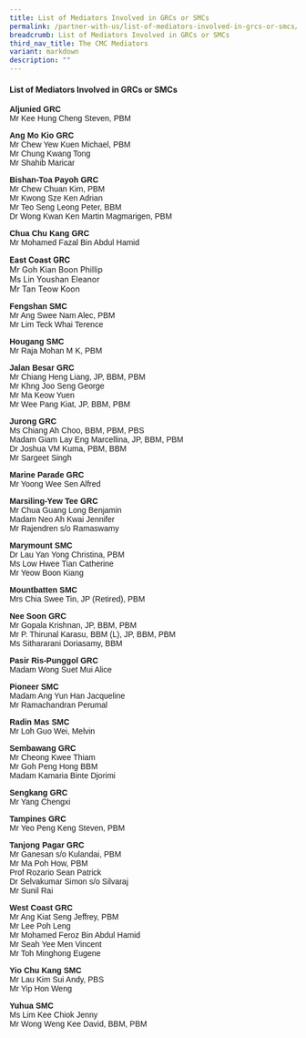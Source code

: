 ```yaml
---
title: List of Mediators Involved in GRCs or SMCs
permalink: /partner-with-us/list-of-mediators-involved-in-grcs-or-smcs/
breadcrumb: List of Mediators Involved in GRCs or SMCs
third_nav_title: The CMC Mediators
variant: markdown
description: ""
---
```

<h4>List of Mediators Involved in GRCs or SMCs</h4>
<p style="font-family:arial;"><strong>Aljunied GRC</strong>
<br>Mr Kee Hung Cheng Steven, PBM
<br>
</p>
<p style="font-family:arial;"><strong>Ang Mo Kio GRC</strong>
<br>Mr Chew Yew Kuen Michael, PBM
<br>Mr Chung Kwang Tong
<br>Mr Shahib Maricar
<br>
</p>
<p style="font-family:arial;"><strong>Bishan-Toa Payoh GRC</strong>
<br>Mr Chew Chuan Kim, PBM
<br>Mr Kwong Sze Ken Adrian	
<br>Mr Teo Seng Leong Peter, BBM
<br>Dr Wong Kwan Ken Martin Magmarigen, PBM
<br>
</p>
<p style="font-family:arial;"><strong>Chua Chu Kang GRC</strong>
<br>Mr Mohamed Fazal Bin Abdul Hamid
</p>

<p><strong>East Coast GRC</strong>
<br>Mr Goh Kian Boon Phillip
<br>Ms Lin Youshan Eleanor
<br>Mr Tan Teow Koon
</p>

<p style="font-family:arial;"><strong>Fengshan SMC</strong>
<br>Mr Ang Swee Nam Alec, PBM
<br>Mr Lim Teck Whai Terence
</p>

<p style="font-family:arial;"><strong>Hougang SMC</strong>
<br>Mr Raja Mohan M K, PBM
<br>
</p>

<p style="font-family:arial;"><strong>Jalan Besar GRC</strong>
<br>Mr Chiang Heng Liang, JP, BBM, PBM
<br>Mr Khng Joo Seng George
<br>Mr Ma Keow Yuen
<br>Mr Wee Pang Kiat, JP, BBM, PBM
</p>

<p style="font-family:arial;"><strong>Jurong GRC</strong>
<br>Ms Chiang Ah Choo, BBM, PBM, PBS
<br>Madam Giam Lay Eng Marcellina, JP, BBM, PBM
<br>Dr Joshua VM Kuma, PBM, BBM
<br>Mr Sargeet Singh
</p>

<p style="font-family:arial;"><strong>Marine Parade GRC</strong>
<br>Mr Yoong Wee Sen Alfred
</p>

<p style="font-family:arial;"><strong>Marsiling-Yew Tee GRC</strong>
<br>Mr Chua Guang Long Benjamin
<br>Madam Neo Ah Kwai Jennifer
<br>Mr Rajendren s/o Ramaswamy
</p>


<p style="font-family:arial;"><strong>Marymount SMC</strong>
<br>Dr Lau Yan Yong Christina, PBM
<br>Ms Low Hwee Tian Catherine
<br>Mr Yeow Boon Kiang
</p>


<p style="font-family:arial;"><strong>Mountbatten SMC</strong>
<br>Mrs Chia Swee Tin, JP (Retired), PBM
</p>


<p style="font-family:arial;"><strong>Nee Soon GRC</strong>
<br>Mr Gopala Krishnan, JP, BBM, PBM
<br>Mr P. Thirunal Karasu, BBM (L), JP, BBM, PBM
<br>Ms Sithararani Doriasamy, BBM
</p>


<p style="font-family:arial;"><strong>Pasir Ris-Punggol GRC</strong>
<br>Madam Wong Suet Mui Alice
</p>


<p style="font-family:arial;"><strong>Pioneer SMC</strong>
<br>Madam Ang Yun Han Jacqueline
<br>Mr Ramachandran Perumal
</p>


<p style="font-family:arial;"><strong>Radin Mas SMC</strong>
<br>Mr Loh Guo Wei, Melvin
</p>


<p style="font-family:arial;"><strong>Sembawang GRC</strong>
<br>Mr Cheong Kwee Thiam
<br>Mr Goh Peng Hong BBM
<br>Madam Kamaria Binte Djorimi
</p>


<p style="font-family:arial;"><strong>Sengkang GRC</strong>
<br>Mr Yang Chengxi
</p>


<p style="font-family:arial;"><strong>Tampines GRC</strong>
<br>Mr Yeo Peng Keng Steven, PBM
</p>

<p style="font-family:arial;"><strong>Tanjong Pagar GRC</strong>
<br>Mr Ganesan s/o Kulandai, PBM
<br>Mr Ma Poh How, PBM
<br>Prof Rozario Sean Patrick
<br>Dr Selvakumar Simon s/o Silvaraj
<br>Mr Sunil Rai
</p>


<p style="font-family:arial;"><strong>West Coast GRC</strong>
<br>Mr Ang Kiat Seng Jeffrey, PBM
<br>Mr Lee Poh Leng
<br>Mr Mohamed Feroz Bin Abdul Hamid
<br>Mr Seah Yee Men Vincent
<br>Mr Toh Minghong Eugene
</p>


<p style="font-family:arial;"><strong>Yio Chu Kang SMC</strong>
<br>Mr Lau Kim Sui Andy, PBS
<br>Mr Yip Hon Weng
</p>


<p style="font-family:arial;"><strong>Yuhua SMC</strong>
<br>Ms Lim Kee Chiok Jenny
<br>Mr Wong Weng Kee David, BBM, PBM
</p>